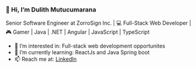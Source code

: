 ### 👋 Hi, I’m Dulith Mutucumarana

Senior Software Engineer at ZorroSign Inc. | 💻 Full-Stack Web Developer | 🎮 Gamer | Java | .NET | Angular | JavaScript | TypeScript

- 👀 I’m interested in:  Full-stack web development opportunites
- 🌱 I’m currently learning:  ReactJs and Java Spring boot
- 📫 Reach me at: [LinkedIn](https://www.linkedin.com/in/dulith-mutucumarana-7084269a)

<!---
dulith-muthu/dulith-muthu is a ✨ special ✨ repository because its `README.md` (this file) appears on your GitHub profile.
You can click the Preview link to take a look at your changes.
--->
